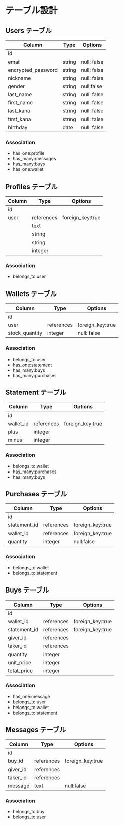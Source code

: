 # テーブル設計

## Users テーブル

| Column             | Type   | Options     |
| ------------------ | ------ | ----------- |
| id                 |        |             |
| email              | string | null: false |
| encrypted_password | string | null: false |
| nickname           | string | null: false |
| gender             | string | null:false  |
| last_name          | string | null: false |
| first_name         | string | null: false |
| last_kana          | string | null: false |
| first_kana         | string | null: false |
| birthday           | date   | null: false |

### Association

- has_one:profile
- has_many:messages
- has_many:buys
- has_one:wallet

## Profiles テーブル

| Column | Type       | Options          |
| ------ | ---------- | ---------------- |
| id     |            |                  |
| user   | references | foreign_key:true |
|        | text       |                  |
|        | string     |                  |
|        | string     |                  |
|        | integer    |                  |

### Association

- belongs_to:user

## Wallets テーブル

| Column         | Type       | Options          |
| -------------- | ---------- | ---------------- |
| id             |            |                  |
| user           | references | foreign_key:true |
| stock_quantity | integer    | null: false      |

### Association

- belongs_to:user
- has_one:statement
- has_many:buys
- has_many:purchases

## Statement テーブル

| Column    | Type       | Options          |
| --------- | ---------- | ---------------- |
| id        |            |                  |
| wallet_id | references | foreign_key:true |
| plus      | integer    |                  |
| minus     | integer    |                  |

### Association

- belongs_to:wallet
- has_many:purchases
- has_many:buys

## Purchases テーブル

| Column       | Type       | Options          |
| ------------ | ---------- | ---------------- |
| id           |            |                  |
| statement_id | references | foreign_key:true |
| wallet_id    | references | foreign_key:true |
| quantity     | integer    | null:false       |

### Association

- belongs_to:wallet
- belongs_to:statement

## Buys テーブル

| Column       | Type       | Options          |
| ------------ | ---------- | ---------------- |
| id           |            |                  |
| wallet_id    | references | foreign_key:true |
| statement_id | references | foreign_key:true |
| giver_id     | references |                  |
| taker_id     | references |                  |
| quantity     | integer    |                  |
| unit_price   | integer    |                  |
| total_price  | integer    |                  |

### Association

- has_one:message
- belongs_to:user
- belongs_to:wallet
- belongs_to:statement

## Messages テーブル

| Column   | Type       | Options          |
| -------- | ---------- | ---------------- |
| id       |            |                  |
| buy_id   | references | foreign_key:true |
| giver_id | references |                  |
| taker_id | references |                  |
| message  | text       | null:false       |

### Association

- belongs_to:buy
- belongs_to:user
